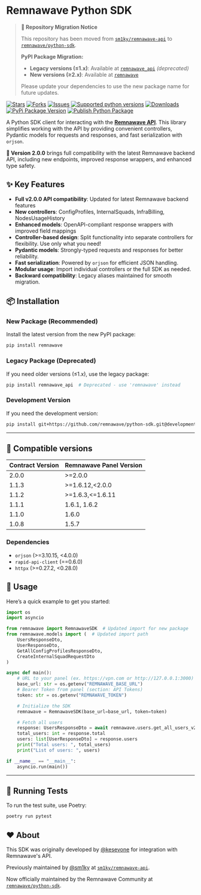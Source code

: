 # Remnawave Python SDK

> **📢 Repository Migration Notice**
> 
> This repository has been moved from [`sm1ky/remnawave-api`](https://github.com/sm1ky/remnawave-api) to [`remnawave/python-sdk`](https://github.com/remnawave/python-sdk).
> 
> **PyPI Package Migration:**
> - **Legacy versions (≤1.x)**: Available at [`remnawave_api`](https://pypi.org/project/remnawave_api/) *(deprecated)*
> - **New versions (≥2.x)**: Available at [`remnawave`](https://pypi.org/project/remnawave/)
> 
> Please update your dependencies to use the new package name for future updates.

[![Stars](https://img.shields.io/github/stars/remnawave/python-sdk.svg?style=social)](https://github.com/remnawave/python-sdk/stargazers)
[![Forks](https://img.shields.io/github/forks/remnawave/python-sdk.svg?style=social)](https://github.com/remnawave/python-sdk/network/members)
[![Issues](https://img.shields.io/github/issues/remnawave/python-sdk.svg)](https://github.com/remnawave/python-sdk/issues)
[![Supported python versions](https://img.shields.io/pypi/pyversions/remnawave.svg)](https://pypi.python.org/pypi/remnawave)
[![Downloads](https://img.shields.io/pypi/dm/remnawave.svg)](https://pypi.python.org/pypi/remnawave)
[![PyPi Package Version](https://img.shields.io/pypi/v/remnawave)](https://pypi.python.org/pypi/remnawave)
[![Publish Python Package](https://github.com/remnawave/python-sdk/actions/workflows/upload.yml/badge.svg?branch=production)](https://github.com/remnawave/python-sdk/actions/workflows/upload.yml)

A Python SDK client for interacting with the **[Remnawave API](https://remna.st)**.
This library simplifies working with the API by providing convenient controllers, Pydantic models for requests and responses, and fast serialization with `orjson`. 

**🎉 Version 2.0.0** brings full compatibility with the latest Remnawave backend API, including new endpoints, improved response wrappers, and enhanced type safety.

## ✨ Key Features

- **Full v2.0.0 API compatibility**: Updated for latest Remnawave backend features
- **New controllers**: ConfigProfiles, InternalSquads, InfraBilling, NodesUsageHistory
- **Enhanced models**: OpenAPI-compliant response wrappers with improved field mappings
- **Controller-based design**: Split functionality into separate controllers for flexibility. Use only what you need!
- **Pydantic models**: Strongly-typed requests and responses for better reliability.
- **Fast serialization**: Powered by `orjson` for efficient JSON handling.
- **Modular usage**: Import individual controllers or the full SDK as needed.
- **Backward compatibility**: Legacy aliases maintained for smooth migration.

## 📦 Installation

### New Package (Recommended)
Install the latest version from the new PyPI package:

```bash
pip install remnawave
```

### Legacy Package (Deprecated)
If you need older versions (≤1.x), use the legacy package:

```bash
pip install remnawave_api  # Deprecated - use 'remnawave' instead
```

### Development Version
If you need the development version:

```bash
pip install git+https://github.com/remnawave/python-sdk.git@development
```

---

## 🫥 Compatible versions

| Contract Version | Remnawave Panel Version |
| ---------------- | ----------------------- |
| 2.0.0            | >=2.0.0                 |
| 1.1.3            | >=1.6.12,<2.0.0         |
| 1.1.2            | >=1.6.3,<=1.6.11        |
| 1.1.1            | 1.6.1, 1.6.2            |
| 1.1.0            | 1.6.0                   |
| 1.0.8            | 1.5.7                   |

### Dependencies
- `orjson` (>=3.10.15, <4.0.0)
- `rapid-api-client` (==0.6.0)
- `httpx` (>=0.27.2, <0.28.0)

## 🚀 Usage

Here’s a quick example to get you started:

```python
import os
import asyncio

from remnawave import RemnawaveSDK  # Updated import for new package
from remnawave.models import (  # Updated import path
    UsersResponseDto, 
    UserResponseDto,
    GetAllConfigProfilesResponseDto,
    CreateInternalSquadRequestDto
)

async def main():
    # URL to your panel (ex. https://vpn.com or http://127.0.0.1:3000)
    base_url: str = os.getenv("REMNAWAVE_BASE_URL")
    # Bearer Token from panel (section: API Tokens) 
    token: str = os.getenv("REMNAWAVE_TOKEN")

    # Initialize the SDK
    remnawave = RemnawaveSDK(base_url=base_url, token=token)

    # Fetch all users
    response: UsersResponseDto = await remnawave.users.get_all_users_v2()
    total_users: int = response.total
    users: list[UserResponseDto] = response.users
    print("Total users: ", total_users)
    print("List of users: ", users)

if __name__ == "__main__":
    asyncio.run(main())
```

---

## 🧪 Running Tests

To run the test suite, use Poetry:

```bash
poetry run pytest
```

## ❤️ About

This SDK was originally developed by [@kesevone](https://github.com/kesevone) for integration with Remnawave's API.

Previously maintained by [@sm1ky](https://github.com/sm1ky) at [`sm1ky/remnawave-api`](https://github.com/sm1ky/remnawave-api).

Now officially maintained by the Remnawave Community at [`remnawave/python-sdk`](https://github.com/remnawave/python-sdk).